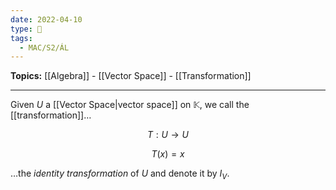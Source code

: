```yaml
---
date: 2022-04-10
type: 🧠
tags:
  - MAC/S2/ÁL
---
```


**Topics:** [[Algebra]] - [[Vector Space]] - [[Transformation]]

---

Given $U$ a [[Vector Space|vector space]] on $\mathbb{K}$, we call the [[transformation]]…

$$
T : U \rightarrow U
$$

$$
T(x) = x
$$

…the _identity transformation_ of $U$ and denote it by $I_V$.
